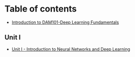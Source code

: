 # Table of contents


* [Introduction to DAM101-Deep Learning Fundamentals](README.md)

## Unit I
* [Unit I - Introduction to Neural Networks and Deep Learning](unit-1/unit-1-studyguide.md)
<!-- * [Unit I - Practical I](unit-1/unit-1-practical1.md) -->
